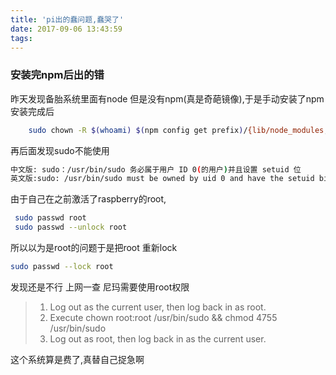 ```yaml
---
title: 'pi出的蠢问题,蠢哭了'
date: 2017-09-06 13:43:59
tags:
---
```


### 安装完npm后出的错

昨天发现备胎系统里面有node 但是没有npm(真是奇葩镜像),于是手动安装了npm
安装完成后

```sh
	sudo chown -R $(whoami) $(npm config get prefix)/{lib/node_modules,bin,share}
```

再后面发现sudo不能使用

```sh
中文版: sudo：/usr/bin/sudo 务必属于用户 ID 0(的用户)并且设置 setuid 位
英文版:sudo: /usr/bin/sudo must be owned by uid 0 and have the setuid bit set
```

由于自己在之前激活了raspberry的root,

```sh
 sudo passwd root
 sudo passwd --unlock root
```
所以以为是root的问题于是把root 重新lock

```sh
sudo passwd --lock root
```

发现还是不行
上网一查 尼玛需要使用root权限

>1. Log out as the current user, then log back in as root.
>2. Execute chown root:root /usr/bin/sudo && chmod 4755 /usr/bin/sudo
>3. Log out as root, then log back in as the current user.

这个系统算是费了,真替自己捉急啊


